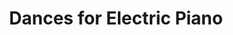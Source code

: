 ---
ee_id: '4222'
site: '1'
type: '2'
long_id: 2013-220 Dances for Electric Piano (Performance)
url: 2013-220-dances-for-electric-piano-performance
title: 'Dances for Electric Piano '
year: '2013'
medium: Performance for Korg M1, PA, pianist, concert hall
commission:
add_credit:
dims:
pitch: "​Performance version of my dances record. Very very sick if you were able
  to catch it! OMG. Also .... soooo loud."
ps:
live_url:
related: |-
  [4138] [2013-115-24-Dances-For-The-Electric-Piano] 2013-015 24 Dances For The Electric Piano (SRF-001)
  [4139] [2013-219-24-dances-for-the-electric-piano-long-sleeve-silkscreened-t-shirt] 2013-219 24 Dances For The Electric Piano Long-Sleeve Silkscreened T-Shirt (SRF-012)
  [4140] [2013-221-24-dances-for-electric-piano-drawing-srf-013] 2013-221 24 Dances for Electric Piano (Drawing) (SRF-013)
  [4194] [2013-218-24-dances-for-the-electric-piano] 2013-218 24 Dances For The Electric Piano (Composition)
  [4195] [2013-24-dances-for-the-electric-piano] 2013 ??? 24 Dances For The Electric Piano (Sound)
youtube:
imgs: 24-dances-2013-220-Berlin-02-database-SD.jpg,24-dances-2013-220-MET-01-database-ih.jpg,24-dances-2013-220-ICA-London-2.JPG
subheading: "(Performance) "
year2: '2015'
download:
add_credits:
related_code:
layout: things-i-made
---